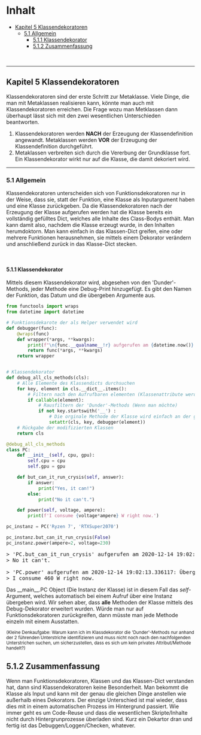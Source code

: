 # Inhalt

- [Kapitel 5 Klassendekoratoren](#kapitel-5-klassendekoratoren)
  - [5.1 Allgemein](#51-allgemein)
    - [5.1.1 Klassendekorator](#511-klassendekorator)
    - [5.1.2 Zusammenfassung](#512-zusammenfassung)

<br/>

---

## Kapitel 5 Klassendekoratoren

Klassendekoratoren sind der erste Schritt zur Metaklasse. Viele Dinge, die man mit Metaklassen realisieren kann, könnte man auch mit Klassendekoratoren erreichen. Die Frage wozu man Metklassen dann überhaupt lässt sich mit den zwei wesentlichen Unterschieden beantworten.

1. Klassendekoratoren werden **NACH** der Erzeugung der Klassendefinition angewandt. Metaklassen werden **VOR** der Erzeugung der Klassendefinition durchgeführt.
2. Metaklassen verbreiten sich durch die Vererbung der Grundklasse fort. Ein Klassendekorator wirkt nur auf die Klasse, die damit dekoriert wird.

---

### 5.1 Allgemein

Klassendekoratoren unterscheiden sich von Funktionsdekoratoren nur in der Weise, dass sie, statt der Funktion, eine Klasse als Inputargument haben und eine Klasse zurückgeben. Da die Klassendekoratoren nach der Erzeugung der Klasse aufgerufen werden hat die Klasse bereits ein vollständig gefülltes Dict, welches alle Inhalte des Class-Bodys enthält. Man kann damit also, nachdem die Klasse erzeugt wurde, in den Inhalten herumdoktorn. Man kann einfach in das Klassen-Dict greifen, eine oder mehrere Funktionen herausnehmen, sie mittels einem Dekorator verändern und anschließend zurück in das Klasse-Dict stecken.

<br/>

#### 5.1.1 Klassendekorator

Mittels diesem Klassendekorator wird, abgesehen von den 'Dunder'-Methods, jeder Methode eine Debug-Print hinzugefügt. Es gibt den Namen der Funktion, das Datum und die übergeben Argumente aus.

```py
from functools import wraps
from datetime import datetime

# Funktionsdekarote der als Helper verwendet wird
def debugger(func):
    @wraps(func)
    def wrapper(*args, **kwargs):
        print(f"\n{func.__qualname__!r} aufgerufen am {datetime.now()}: Übergabeparameter: {args}, {kwargs}.")
        return func(*args, **kwargs)
    return wrapper


# Klassendekorator
def debug_all_cls_methods(cls):
    # Alle Elemente des Klassendicts durchsuchen
    for key, element in cls.__dict__.items():
        # Filtern nach den Aufrufbaren elementen (Klassenattribute werden herausgefiltert)
        if callable(element):
            # Rausfiltern der 'Dunder'-Methods (Wenn man möchte)
            if not key.startswith('__') :
                # Die orginale Methode der Klasse wird einfach an der gleichen Stelle durch die dekorierte Methode überschrieben
                setattr(cls, key, debugger(element))
    # Rückgabe der modifizierten Klassen
    return cls

@debug_all_cls_methods
class PC:
    def __init__(self, cpu, gpu):
        self.cpu = cpu
        self.gpu = gpu

    def but_can_it_run_crysis(self, answer):
        if answer:
            print("Yes, it can!")
        else:
            print("No it can't.")

    def power(self, voltage, ampere):
        print(f'I consume {voltage*ampere} W right now.')

pc_instanz = PC('Ryzen 7', 'RTXSuper2070')

pc_instanz.but_can_it_run_crysis(False)
pc_instanz.power(ampere=2, voltage=230)
```

<pre>
> 'PC.but_can_it_run_crysis' aufgerufen am 2020-12-14 19:02:13.323263: Übergabeparameter: (<__main__.PC object at 0x000001F276717940>, False), {}.
> No it can't.

> 'PC.power' aufgerufen am 2020-12-14 19:02:13.336117: Übergabeparameter: (<__main__.PC object at 0x000001F276717940>,), {'ampere': 2, 'voltage': 230}.     
> I consume 460 W right now.
</pre>

Das \_\_main\_\_.PC Object (Die Instanz der Klasse) ist in diesem Fall das _self_-Argument, welches automatisch bei einem Aufruf über eine Instanz übergeben wird. Wir sehen aber, dass **alle** Methoden der Klasse mittels des Debug-Dekorator erweitert wurden. Würde man nur auf Funktionsdekoratoren zurückgreifen, dann müsste man jede Methode einzeln mit einem Ausstatten.

<sub>(Kleine Denkaufgabe: Warum kann ich im Klassdekorator die 'Dunder'-Methods nur anhand der 2 führenden Unterstriche identifizieren und muss nicht noch nach den nachfolgenden Unterstrichen suchen, um sicherzustellen, dass es sich um kein privates Attribut/Methode handelt?)</sub>

## 5.1.2 Zusammenfassung

Wenn man Funktionsdekoratoren, Klassen und das Klassen-Dict verstanden hat, dann sind Klassendekoratoren keine Besonderheit. Man bekommt die Klasse als Input und kann mit der genau die gleichen Dinge anstellen wie außerhalb eines Dekorators. Der einzige Unterschied ist mal wieder, dass dies mit in einem automatischen Prozess im Hintergrund passiert. Wie immer geht es um Code-Reuse und dass die wesentlichen Skripte/Inhalte nicht durch Hintergrunprozesse überladen sind. Kurz ein Dekartor dran und fertig ist das Debuggen/Loggen/Checken, whatever.
